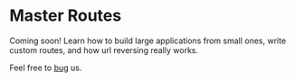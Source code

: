 Master Routes
=============

Coming soon! Learn how to build large applications from small ones, write custom routes, and how url reversing really works.

Feel free to [bug](https://github.com/Zankoku-Okuno/neptune/issues) us.